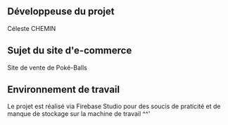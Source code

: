 ## Développeuse du projet 

Céleste CHEMIN

## Sujet du site d'e-commerce

Site de vente de Poké-Balls

## Environnement de travail

Le projet est réalisé via Firebase Studio pour des soucis de praticité et de manque de stockage sur la machine de travail ^^'